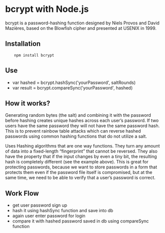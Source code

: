 # bcrypt with Node.js
bcrypt is a password-hashing function designed by Niels Provos and David Mazières, based on the Blowfish cipher and presented at USENIX in 1999.
## Installation
        npm install bcrypt
## Use
* var hashed = bcrypt.hashSync('yourPassword', saltRounds) 
* var result = bcrypt.compareSync('yourPassword', hashed)
## How it works?
Generating random bytes (the salt) and combining it with the password before hashing creates unique hashes across each user’s password. If two users have the same password they will not have the same password hash. This is to prevent rainbow table attacks which can reverse hashed passwords using common hashing functions that do not utilize a salt.

Uses Hashing algorithms that are one way functions. They turn any amount of data into a fixed-length “fingerprint” that cannot be reversed. They also have the property that if the input changes by even a tiny bit, the resulting hash is completely different (see the example above). This is great for protecting passwords, because we want to store passwords in a form that protects them even if the password file itself is compromised, but at the same time, we need to be able to verify that a user’s password is correct.

## Work Flow
- get user password sign up
- hash it using hashSync function and save into db 
- again user enter password for login
- compare it with hashed password saved in db using compareSync function
